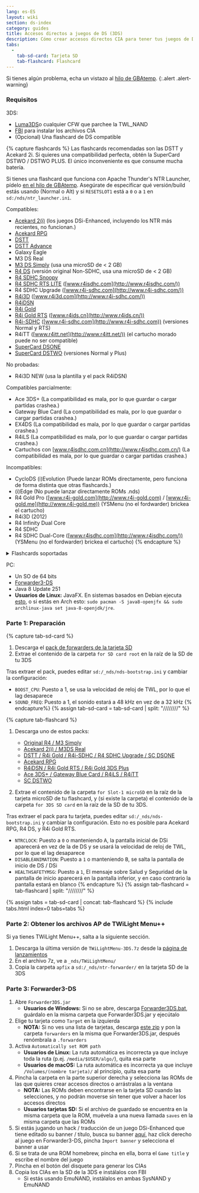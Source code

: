 ```yaml
---
lang: es-ES
layout: wiki
section: ds-index
category: guides
title: Accesos directos a juegos de DS (3DS)
description: Cómo crear accesos directos CIA para tener tus juegos de DS en el menú principal de 3DS
tabs:
  - 
    tab-sd-card: Tarjeta SD
    tab-flashcard: Flashcard
---
```


Si tienes algún problema, echa un vistazo al [hilo de GBAtemp](https://gbatemp.net/threads/nds-forwarder-cias-for-your-home-menu.426174/).
{:.alert .alert-warning}

### Requisitos

3DS:
- [Luma3DS](https://github.com/lumateam/luma3ds/releases)o cualquier CFW que parchee la TWL_NAND
- [FBI](https://github.com/Steveice10/FBI/releases) para instalar los archivos CIA
- (Opcional) Una flashcard de DS compatible

{% capture flashcards %}
Las flashcards recomendadas son las DSTT y Acekard 2i. Si quieres una compatibilidad perfecta, obtén la SuperCard DSTWO / DSTWO PLUS. El único inconveniente es que consume mucha batería.

Si tienes una flashcard que funciona con Apache Thunder's NTR Launcher, pídelo [en el hilo de GBAtemp](https://gbatemp.net/threads/nds-forwarder-cias-for-your-home-menu.426174/). Asegúrate de especificar qué versión/build estás usando (Normal o Alt) y si `RESETSLOT1` está a `0` o a `1` en `sd:/nds/ntr_launcher.ini`.

Compatibles:
- [Acekard 2(i)](http://www.nds-card.com/ProShow.asp?ProID=160) (los juegos DSi-Enhanced, incluyendo los NTR más recientes, no funcionan.)
- [Acekard RPG](http://wiki.gbatemp.net/wiki/Acekard_RPG)
- [DSTT](http://www.nds-card.com/ProShow.asp?ProID=157)
- [DSTT Advance](http://kaze-tado.way-nifty.com/moo/images/2008/11/19/200811202.jpg)
- Galaxy Eagle
- M3 DS Real
- [M3 DS Simply](https://farm2.static.flickr.com/1333/752793411_d91b182eb7.jpg) (usa una microSD de < 2 GB)
- [R4 DS](http://www.nds-card.com/ProShow.asp?ProID=141) (versión original Non-SDHC, usa una microSD de < 2 GB)
- [R4 SDHC Snoopy](http://www.nds-card.com/ProShow.asp?ProID=567)
- [R4 SDHC RTS LITE](http://www.nds-card.com/ProShow.asp?ProID=450) ([www.r4isdhc.com](http://www.r4isdhc.com/))
- R4 SDHC Upgrade ([www.r4i-sdhc.com](http://www.r4i-sdhc.com/))
- [R4i3D](http://www.3ds-cart.com/en/other-flashcarts/35-r4i3d-revolution-cart-for-3ds-dsi-dsl-ds.html) ([www.r4i3d.com](http://www.r4i-sdhc.com/))
- [R4iDSN](http://3ds-flashcard.com/home/28-r4idsn-3ds.html)
- [R4i Gold](http://www.nds-card.com/ProShow.asp?ProID=330)
- [R4i Gold RTS](http://www.nds-card.com/ProShow.asp?ProID=149) ([www.r4ids.cn](http://www.r4ids.cn/))
- [R4i-SDHC](http://www.nds-card.com/ProShow.asp?ProID=146) ([www.r4i-sdhc.com](http://www.r4i-sdhc.com)) (versiones Normal y RTS)
- R4iTT ([www.r4itt.net](http://www.r4itt.net/)) (el cartucho morado puede no ser compatible)
- [SuperCard DSONE](http://wiki.gbatemp.net/wiki/SuperCard_DSONEi)
- [SuperCard DSTWO](http://www.nds-card.com/ProShow.asp?ProID=135) (versiones Normal y Plus)

No probadas:
- R4i3D NEW (usa la plantilla y el pack R4iDSN)

Compatibles parcialmente:
- Ace 3DS+ (La compatibilidad es mala, por lo que guardar o cargar partidas crashea.)
- Gateway Blue Card (La compatibilidad es mala, por lo que guardar o cargar partidas crashea.)
- EX4DS (La compatibilidad es mala, por lo que guardar o cargar partidas crashea.)
- R4iLS (La compatibilidad es mala, por lo que guardar o cargar partidas crashea.)
- Cartuchos con [www.r4isdhc.com.cn](http://www.r4isdhc.com.cn/) (La compatibilidad es mala, por lo que guardar o cargar partidas crashea.)

Incompatibles:
- CycloDS (i)Evolution (Puede lanzar ROMs directamente, pero funciona de forma distinta que otras flashcards.)
- (i)Edge (No puede lanzar directamente ROMs .nds)
- R4 Gold Pro ([www.r4i-gold.com](http://www.r4i-gold.com) / [www.r4i-gold.me](http://www.r4i-gold.me)) (YSMenu (no el fordwarder) brickea el cartucho)
- R4i3D (2012)
- R4 Infinity Dual Core
- R4 SDHC
- R4 SDHC Dual-Core ([www.r4isdhc.com](http://www.r4isdhc.com/)) (YSMenu (no el fordwarder) brickea el cartucho)
{% endcapture %}

<details>
    <summary>Flashcards soportadas</summary>
    <div class="details-content">
        {{ flashcards | markdownify }}
    </div>
</details>

PC:
- Un SO de 64 bits
- [Forwarder3-DS](https://www.dropbox.com/s/b9de5ii6vm3dxfn/Forwarder3DS-v2.9.6.zip?dl=0)
- Java 8 Update 251
- **Usuarios de Linux:** JavaFX. En sistemas basados en Debian ejecuta [esto](https://gist.githubusercontent.com/puntillol59/7532b6583380baca236dcaf2d8f75b5c/raw/e8b9d193f8b24de941160c7292ec0bb3b997e98e/main.sh), o si estás en Arch esto: `sudo pacman -S java8-openjfx && sudo archlinux-java set java-8-openjdk/jre`.

### Parte 1: Preparación
{% capture tab-sd-card %}
1. Descarga el [pack de forwarders de la tarjeta SD](https://www.dropbox.com/s/k5uaa4jzbtkgm0z/DS%20Game%20Forwarder%20pack%20%283DS%20SD%20Card%29.7z?dl=0)
1. Extrae el contenido de la carpeta `for SD card root` en la raíz de la SD de tu 3DS

Tras extraer el pack, puedes editar `sd:/_nds/nds-bootstrap.ini` y cambiar la configuración:
- `BOOST_CPU`: Puesto a 1, se usa la velocidad de reloj de TWL, por lo que el lag desaparece
- `SOUND_FREQ`: Puesto a 1, el sonido estará a 48 kHz en vez de a 32 kHz
{% endcapture%}
{% assign tab-sd-card = tab-sd-card | split: "////////" %}

{% capture tab-flashcard %}
1. Descarga uno de estos packs:
   - [Original R4 / M3 Simply](https://www.dropbox.com/s/juxzri7h8bttunh/DS%20Game%20Forwarder%20pack%20%28Original%20R4%2C%20M3%20Simply%29.7z?dl=0)
   - [Acekard 2(i) / M3DS Real](https://www.dropbox.com/s/5elogf885sd62hu/DS%20Game%20Forwarder%20pack%20%28M3DS%20Real%29.7z?dl=0)
   - [DSTT / R4i Gold / R4i-SDHC / R4 SDHC Upgrade / SC DSONE](https://www.dropbox.com/s/xxfmvikwmnvsu63/DS%20Game%20Forwarder%20pack%20%28DSTT%2C%20R4i%20Gold%2C%20R4i-SDHC%2C%20SC%20DSONE%29.7z?dl=0)
   - [Acekard RPG](https://drive.google.com/file/d/0B2_1xHkEp2_6OHVuZEJwU1BKbEU/view?usp=sharing)
   - [R4iDSN / R4i Gold RTS / R4i Gold 3DS Plus](https://www.dropbox.com/s/j8nquh073k9y0h7/DS%20Game%20Forwarder%20pack%20%28R4iDSN%2C%20R4i%20Gold%20RTS%29.7z?dl=0)
   - [Ace 3DS+ / Gateway Blue Card / R4iLS / R4iTT](https://www.dropbox.com/s/fd7dzhn8burcq02/DS%20Game%20Forwarder%20pack%20%28Ace3DS%2C%20GW%20Blue%20Card%2C%20R4iTT%29.7z?dl=0)
   - [SC DSTWO](https://www.dropbox.com/s/pyyg0vq8b0nmhqd/DS%20Game%20Forwarder%20pack%20%28SC%20DSTWO%29.7z?dl=0)

1. Extrae el contenido de la carpeta `for Slot-1 microSD` en la raíz de la tarjeta microSD de tu flashcard, y (si existe la carpeta) el contenido de la carpeta `for 3DS SD card` en la raíz de la SD de tu 3DS.

Tras extraer el pack para tu tarjeta, puedes editar `sd:/_nds/nds-bootstrap.ini` y cambiar la configuración. Esto no es posible para Acekard RPG, R4 DS, y R4i Gold RTS.
- `NTRCLOCK`: Puesto a `0` o manteniendo <kbd class="face">A</kbd>, la pantalla inicial de DSi aparecerá en vez de la de DS y se usará la velocidad de reloj de TWL, por lo que el lag desaparece
- `DISABLEANIMATION`: Puesto a `1` o manteniendo <kbd class="face">B</kbd>, se salta la pantalla de inicio de DS / DSi
- `HEALTHSAFETYMSG`: Puesto a `1`, El mensaje sobre Salud y Seguridad de la pantalla de inicio aparecerá en la pantalla inferior, y en caso contrario la pantalla estará en blanco
{% endcapture %}
{% assign tab-flashcard = tab-flashcard | split: "////////" %}

{% assign tabs = tab-sd-card | concat: tab-flashcard %}
{% include tabs.html index=0 tabs=tabs %}

### Parte 2: Obtener los archivos AP de TWiLight Menu++
Si ya tienes TWiLight Menu++, salta a la siguiente sección.
1. Descarga la última versión de `TWiLightMenu-3DS.7z` desde la [página de lanzamientos](https://github.com/DS-Homebrew/TWiLightMenu/releases)
1. En el archivo 7z, ve a `_nds/TWiLightMenu/`
1. Copia la carpeta `apfix` a `sd:/_nds/ntr-forwarder/` en la tarjeta SD de la 3DS

### Parte 3: Forwarder3-DS
1. Abre `Forwarder3DS.jar`
   - **Usuarios de Windows:** Si no se abre, descarga [Forwarder3DS.bat](/assets/files/Forwarder3DS.bat), guárdalo en la misma carpeta que Forwarder3DS.jar y ejecútalo
1. Elige tu tarjeta como `Target` en la izquierda
   - **NOTA:** Si no ves una lista de tarjetas, descarga [este zip](https://github.com/Olmectron/olmectron.github.io/archive/master.zip) y pon la carpeta `forwarders` en la misma que Forwarder3DS.jar, después renómbrala a `.forwarders`
1. Activa `Automatically set ROM path`
   - **Usuarios de Linux:** La ruta automática es incorrecta ya que incluye toda la ruta (p.ej. `/media/$USER/algo/`), quita esa parte
   - **Usuarios de macOS:** La ruta automática es incorrecta ya que incluye `/Volumes/(nombre tarjeta)/` al principio, quita esa parte
1. Pincha la carpeta en la parte superior derecha y selecciona las ROMs de las que quieres crear accesos directos o arrástralas a la ventana
   - **NOTA:** Las ROMs deben encontrarse en la tarjeta SD cuando las selecciones, y no podrán moverse sin tener que volver a hacer los accesos directos
   - **Usuarios tarjetas SD:** Si el archivo de guardado se encuentra en la misma carpeta que la ROM, muévela a una nueva llamada `saves` en la misma carpeta que las ROMs
1. Si estás jugando un hack / traducción de un juego DSi-Enhanced que tiene editado su banner / título, busca su banner [aquí](https://www.dropbox.com/sh/igr47pr0q5bh4p5/AAA9Dy8VOGfBLUA6KdLDSDW-a?dl=0), haz click derecho al juego en Forwarder3-DS, pincha `Import banner` y selecciona el banner a usar
1. Si se trata de una ROM homebrew, pincha en ella, borra el `Game title` y escribe el nombre del juego
1. Pincha en el botón del disquete para generar los CIAs
1. Copia los CIAs en la SD de la 3DS e instálalos con FBI
   - Si estás usando EmuNAND, instálalos en ambas SysNAND y EmuNAND
